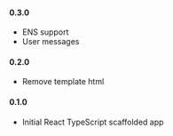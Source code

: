 #### 0.3.0
- ENS support
- User messages

#### 0.2.0
- Remove template html

#### 0.1.0
- Initial React TypeScript scaffolded app